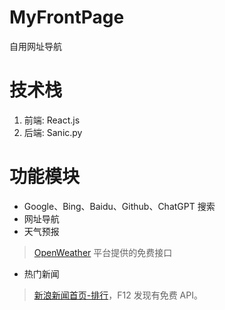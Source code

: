 # MyFrontPage
自用网址导航

# 技术栈

1. 前端: React.js
2. 后端: Sanic.py

# 功能模块
+ Google、Bing、Baidu、Github、ChatGPT 搜索
+ 网址导航
+ 天气预报
> [OpenWeather](https://openweathermap.org/current) 平台提供的免费接口 
+ 热门新闻
> [新浪新闻首页-排行](https://news.sina.com.cn/hotnews/)，F12 发现有免费 API。